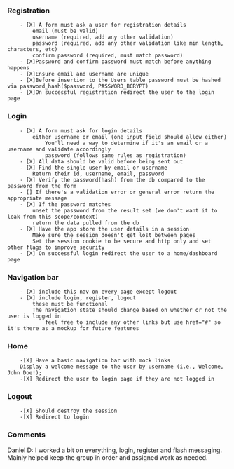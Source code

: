 ### Registration
        - [X] A form must ask a user for registration details
            email (must be valid)
            username (required, add any other validation)
            password (required, add any other validation like min length, characters, etc)
            confirm password (required, must match password)
        - [X]Password and confirm password must match before anything happens
        - [X]Ensure email and username are unique
        - [X]Before insertion to the Users table password must be hashed via password_hash($password, PASSWORD_BCRYPT)
        - [X]On successful registration redirect the user to the login page
### Login
        - [X] A form must ask for login details
            either username or email (one input field should allow either)
                You'll need a way to determine if it's an email or a username and validate accordingly
                password (follows same rules as registration)
        - [X] All data should be valid before being sent out
        - [X] Find the single user by email or username
            Return their id, username, email, password
        - [X] Verify the password(hash) from the db compared to the password from the form
        - [] If there's a validation error or general error return the appropriate message
        - [X] If the password matches
            unset the password from the result set (we don't want it to leak from this scope/context)
            return the data pulled from the db
        - [X] Have the app store the user details in a session
            Make sure the session doesn't get lost between pages
            Set the session cookie to be secure and http only and set other flags to improve security
        - [X] On successful login redirect the user to a home/dashboard page
### Navigation bar
        - [X] include this nav on every page except logout
        - [X] include login, register, logout
            these must be functional
            The navigation state should change based on whether or not the user is logged in
                feel free to include any other links but use href="#" so it's there as a mockup for future features
### Home
        -[X] Have a basic navigation bar with mock links
        Display a welcome message to the user by username (i.e., Welcome, John Doe!);
        -[X] Redirect the user to login page if they are not logged in
### Logout
        -[X] Should destroy the session
        -[X] Redirect to login
        
     
     
### Comments 

Daniel D: I worked a bit on everything, login, register and flash messaging. Mainly helped keep the group in order and assigned work as needed. 

